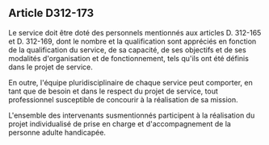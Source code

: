 ## Article D312-173

Le service doit être doté des personnels mentionnés aux articles D. 312-165 et D. 312-169, dont le nombre et
la qualification sont appréciés en fonction de la qualification du service, de sa capacité, de ses objectifs et de
ses modalités d'organisation et de fonctionnement, tels qu'ils ont été définis dans le projet de service.

En outre, l'équipe pluridisciplinaire de chaque service peut comporter, en tant que de besoin et dans le
respect du projet de service, tout professionnel susceptible de concourir à la réalisation de sa mission.

L'ensemble des intervenants susmentionnés participent à la réalisation du projet individualisé de prise en
charge et d'accompagnement de la personne adulte handicapée.

